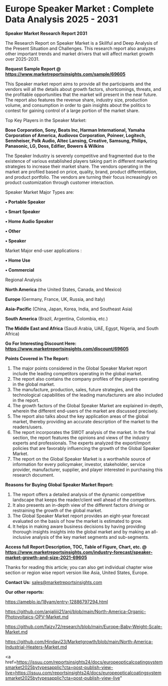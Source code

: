 # Europe Speaker Market : Complete Data Analysis 2025 - 2031

<strong>Speaker Market Research Report 2031</strong>

The Research Report on Speaker Market is a Skillful and Deep Analysis of the Present Situation and Challenges. This research report also analyzes other important trends and market drivers that will affect market growth over 2025-2031.

<strong>Request Sample Report @ <a href=https://www.marketreportsinsights.com/sample/69605>https://www.marketreportsinsights.com/sample/69605</a></strong>

This Speaker market report aims to provide all the participants and the vendors will all the details about growth factors, shortcomings, threats, and the profitable opportunities that the market will present in the near future. The report also features the revenue share, industry size, production volume, and consumption in order to gain insights about the politics to contest for gaining control of a large portion of the market share.

Top Key Players in the Speaker Market:

<strong>Bose Corporation, Sony, Beats Inc, Harman International, Yamaha Corporation of America, Audiovox Corporation, Poineer, Logitech, Sennheiser, Polk Audio, Altec Lansing, Creative, Samsung, Philips, Panasonic, LG, Doss, Edifier, Bowers & Wilkins</strong>

The Speaker Industry is severely competitive and fragmented due to the existence of various established players taking part in different marketing strategies to increase their market share. The vendors operating in the market are profiled based on price, quality, brand, product differentiation, and product portfolio. The vendors are turning their focus increasingly on product customization through customer interaction.

Speaker Market Major Types are:

<strong>• Portable Speaker

• Smart Speaker

• Home Audio Speaker

• Other

• Speaker</strong>

Market Major end-user applications :

<strong>• Home Use

• Commercial</strong>

Regional Analysis

</u><strong><b>North America</b></strong> (the United States, Canada, and Mexico)

<strong><b>Europe </b></strong>(Germany, France, UK, Russia, and Italy)

<strong><b>Asia-Pacific</b></strong> (China, Japan, Korea, India, and Southeast Asia)

<strong><b>South America</b></strong> (Brazil, Argentina, Colombia, etc.)

<strong><b>The Middle East and Africa</b></strong> (Saudi Arabia, UAE, Egypt, Nigeria, and South Africa)

<strong>Go For Interesting Discount Here: <a href=https://www.marketreportsinsights.com/discount/69605>https://www.marketreportsinsights.com/discount/69605</a></strong>

<strong>Points Covered in The Report:</strong>
<ol>
  <li>The major points considered in the Global Speaker Market report include the leading competitors operating in the global market.</li>
  <li>The report also contains the company profiles of the players operating in the global market.</li>
  <li>The manufacture, production, sales, future strategies, and the technological capabilities of the leading manufacturers are also included in the report.</li>
  <li>The growth factors of the Global Speaker Market are explained in-depth, wherein the different end-users of the market are discussed precisely.</li>
  <li>The report also talks about the key application areas of the global market, thereby providing an accurate description of the market to the readers/users.</li>
  <li>The report incorporates the SWOT analysis of the market. In the final section, the report features the opinions and views of the industry experts and professionals. The experts analyzed the export/import policies that are favorably influencing the growth of the Global Speaker Market.</li>
  <li>The report on the Global Speaker Market is a worthwhile source of information for every policymaker, investor, stakeholder, service provider, manufacturer, supplier, and player interested in purchasing this research document.</li>
</ol>
<strong>Reasons for Buying Global Speaker Market Report:</strong>

<ol>
  <li>The report offers a detailed analysis of the dynamic competitive landscape that keeps the reader/client well ahead of the competitors.</li>
  <li>It also presents an in-depth view of the different factors driving or restraining the growth of the global market.</li>
  <li>The Global Speaker Market report provides an eight-year forecast evaluated on the basis of how the market is estimated to grow.</li>
  <li>It helps in making aware business decisions by having providing thorough insights insights into the global market and by making an all-inclusive analysis of the key market segments and sub-segments.</li>
</ol>
<strong>Access full Report Description, TOC, Table of Figure, Chart, etc. @ <a href=https://www.marketreportsinsights.com/industry-forecast/speaker-market-growth-and-size-2021-69605>https://www.marketreportsinsights.com/industry-forecast/speaker-market-growth-and-size-2021-69605</a></strong>


Thanks for reading this article; you can also get individual chapter wise section or region wise report version like Asia, United States, Europe.

<strong>Contact Us:</strong>
sales@marketreportsinsights.com

<strong>Our other reports:</strong>

<a href=https://ameblo.jp/18yam/entry-12886797294.html>https://ameblo.jp/18yam/entry-12886797294.html</a>

<a href=https://github.com/anjaliiii21/anj/blob/main/North-America-Organic-Photovoltaics-OPV-Market.md>https://github.com/anjaliiii21/anj/blob/main/North-America-Organic-Photovoltaics-OPV-Market.md</a>

<a href=https://github.com/faizy72/research/blob/main/Europe-Baby-Weight-Scale-Market.md>https://github.com/faizy72/research/blob/main/Europe-Baby-Weight-Scale-Market.md</a>

<a href=https://github.com/Hindavi23/Marketgrowth/blob/main/North-America-Industrial-Heaters-Market.md>https://github.com/Hindavi23/Marketgrowth/blob/main/North-America-Industrial-Heaters-Market.md</a>

<a href=https://issuu.com/reportsinsights24/docs/europeopticalcoatingsystemsmarket2025bytypesapplic?cta=post-publish-view-live>https://issuu.com/reportsinsights24/docs/europeopticalcoatingsystemsmarket2025bytypesapplic?cta=post-publish-view-live</a>"
